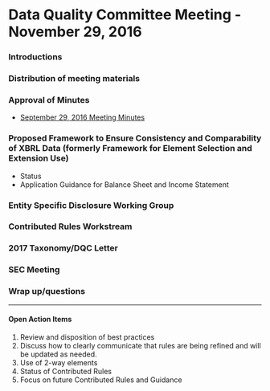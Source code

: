 # Data Quality Committee Meeting - November 29, 2016

### Introductions

### Distribution of meeting materials

### Approval of Minutes
  * [September 29, 2016 Meeting Minutes](#)

### Proposed Framework to Ensure Consistency and Comparability of XBRL Data (formerly Framework for Element Selection and Extension Use)
  * Status 
  * Application Guidance for Balance Sheet and Income Statement

### Entity Specific Disclosure Working Group 

### Contributed Rules Workstream

### 2017 Taxonomy/DQC Letter

### SEC Meeting

### Wrap up/questions

______________________

#### Open Action Items

1. Review and disposition of best practices
2. Discuss how to clearly communicate that rules are being refined and will be updated as needed.
3. Use of 2-way elements
4. Status of Contributed Rules
5. Focus on future Contributed Rules and Guidance
